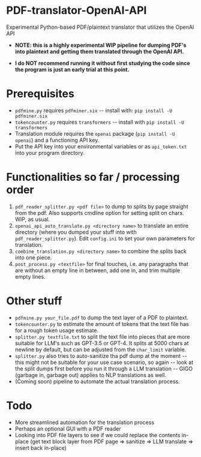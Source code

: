 # PDF-translator-OpenAI-API
Experimental Python-based PDF/plaintext translator that utilizes the OpenAI API

- **NOTE: this is a highly experimental WIP pipeline for dumping PDF's into plaintext and getting them translated through the OpenAI API.**

- **I do NOT recommend running it without first studying the code since the program is just an early trial at this point.**

# Prerequisites
- `pdfmine.py` requires `pdfminer.six` -- install with: `pip install -U pdfminer.six`
- `tokencounter.py` requires `transformers` -- install with `pip install -U transformers`
- Translation module requires the `openai` package (`pip install -U openai`) and a functioning API key.
- Put the API key into your environmental variables or as `api_token.txt` into your program directory.

# Functionalities so far / processing order

1) `pdf_reader_splitter.py <pdf file>` to dump to splits by page straight from the pdf. Also supports cmdline option for setting split on chars. WIP, as usual.
2) `openai_api_auto_translate.py <directory name>` to translate an entire directory (where you dumped your stuff into with `pdf_reader_splitter.py`). Edit `config.ini` to set your own parameters for translation.
3) `combine_translation.py <directory name>` to combine the splits back into one piece.
4) `post_process.py <textfile>` for final touches, i.e. any paragraphs that are without an empty line in between, add one in, and trim multiple empty lines.

# Other stuff

- `pdfmine.py your_file.pdf` to dump the text layer of a PDF to plaintext.
- `tokencounter.py` to estimate the amount of tokens that the text file has for a rough token usage estimate.
- `splitter.py textfile.txt` to split the text file into pieces that are more suitable for LLM's such as GPT-3.5 or GPT-4. It splits at 5000 chars at newline by default, but can be adjusted from the `char_limit` variable.
- `splitter.py` also tries to auto-sanitize tha pdf dump at the moment -- this might not be suitable for your use case scenario, so again -- look at the split dumps first before you run it through a LLM translation -- GIGO (garbage in, garbage out) applies to NLP translations as well.
- (Coming soon) pipeline to automate the actual translation process.

# Todo
- More streamlined automation for the translation process
- Perhaps an optional GUI with a PDF reader
- Looking into PDF file layers to see if we could replace the contents in-place (get text block layer from PDF page => sanitize => LLM translate => insert back in-place)

